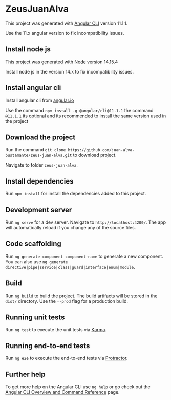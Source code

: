 # ZeusJuanAlva

This project was generated with [Angular CLI](https://github.com/angular/angular-cli) version 11.1.1.

Use the 11.x angular version to fix incompatibility issues.

## Install node js

This project was generated with [Node](https://nodejs.org/) version 14.15.4

Install node js in the version 14.x to fix incompatibility issues.

## Install angular cli

Install angular cli from [angular.io](https://cli.angular.io/)

Use the command `npm install -g @angular/cli@11.1.1` the command `@11.1.1` its optional 
and its recommended to install the same version used in the project

## Download the project

Run the command `git clone https://github.com/juan-alva-bustamante/zeus-juan-alva.git` to download project.

Navigate to folder `zeus-juan-alva`.

## Install dependencies

Run `npm install` for install the dependencies added to this project.

## Development server

Run `ng serve` for a dev server. Navigate to `http://localhost:4200/`. The app will automatically reload if you change any of the source files.

## Code scaffolding

Run `ng generate component component-name` to generate a new component. You can also use `ng generate directive|pipe|service|class|guard|interface|enum|module`.

## Build

Run `ng build` to build the project. The build artifacts will be stored in the `dist/` directory. Use the `--prod` flag for a production build.

## Running unit tests

Run `ng test` to execute the unit tests via [Karma](https://karma-runner.github.io).

## Running end-to-end tests

Run `ng e2e` to execute the end-to-end tests via [Protractor](http://www.protractortest.org/).

## Further help

To get more help on the Angular CLI use `ng help` or go check out the [Angular CLI Overview and Command Reference](https://angular.io/cli) page.
